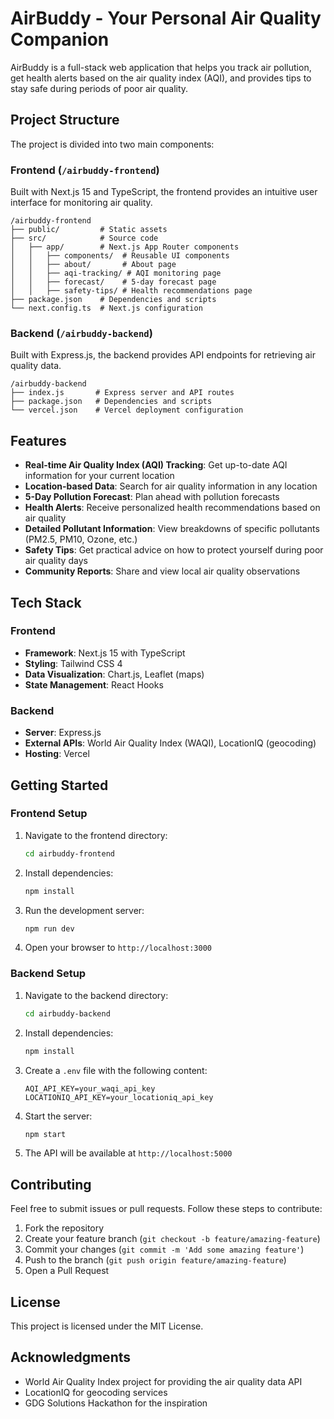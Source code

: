 # AirBuddy - Your Personal Air Quality Companion

AirBuddy is a full-stack web application that helps you track air pollution, get health alerts based on the air quality index (AQI), and provides tips to stay safe during periods of poor air quality.

## Project Structure

The project is divided into two main components:

### Frontend (`/airbuddy-frontend`)

Built with Next.js 15 and TypeScript, the frontend provides an intuitive user interface for monitoring air quality.

```
/airbuddy-frontend
├── public/         # Static assets
├── src/            # Source code
│   ├── app/        # Next.js App Router components
│   │   ├── components/  # Reusable UI components
│   │   ├── about/       # About page
│   │   ├── aqi-tracking/ # AQI monitoring page
│   │   ├── forecast/    # 5-day forecast page
│   │   ├── safety-tips/ # Health recommendations page
├── package.json    # Dependencies and scripts
└── next.config.ts  # Next.js configuration
```

### Backend (`/airbuddy-backend`)

Built with Express.js, the backend provides API endpoints for retrieving air quality data.

```
/airbuddy-backend
├── index.js       # Express server and API routes
├── package.json   # Dependencies and scripts
└── vercel.json    # Vercel deployment configuration
```

## Features

- **Real-time Air Quality Index (AQI) Tracking**: Get up-to-date AQI information for your current location
- **Location-based Data**: Search for air quality information in any location
- **5-Day Pollution Forecast**: Plan ahead with pollution forecasts
- **Health Alerts**: Receive personalized health recommendations based on air quality
- **Detailed Pollutant Information**: View breakdowns of specific pollutants (PM2.5, PM10, Ozone, etc.)
- **Safety Tips**: Get practical advice on how to protect yourself during poor air quality days
- **Community Reports**: Share and view local air quality observations

## Tech Stack

### Frontend
- **Framework**: Next.js 15 with TypeScript
- **Styling**: Tailwind CSS 4
- **Data Visualization**: Chart.js, Leaflet (maps)
- **State Management**: React Hooks

### Backend
- **Server**: Express.js
- **External APIs**: World Air Quality Index (WAQI), LocationIQ (geocoding)
- **Hosting**: Vercel

## Getting Started

### Frontend Setup

1. Navigate to the frontend directory:
    ```bash
    cd airbuddy-frontend
    ```

2. Install dependencies:
    ```bash
    npm install
    ```

3. Run the development server:
    ```bash
    npm run dev
    ```

4. Open your browser to `http://localhost:3000`

### Backend Setup

1. Navigate to the backend directory:
    ```bash
    cd airbuddy-backend
    ```

2. Install dependencies:
    ```bash
    npm install
    ```

3. Create a `.env` file with the following content:
    ```
    AQI_API_KEY=your_waqi_api_key
    LOCATIONIQ_API_KEY=your_locationiq_api_key
    ```

4. Start the server:
    ```bash
    npm start
    ```

5. The API will be available at `http://localhost:5000`

## Contributing

Feel free to submit issues or pull requests. Follow these steps to contribute:

1. Fork the repository
2. Create your feature branch (`git checkout -b feature/amazing-feature`)
3. Commit your changes (`git commit -m 'Add some amazing feature'`)
4. Push to the branch (`git push origin feature/amazing-feature`)
5. Open a Pull Request

## License

This project is licensed under the MIT License.

## Acknowledgments

- World Air Quality Index project for providing the air quality data API
- LocationIQ for geocoding services
- GDG Solutions Hackathon for the inspiration